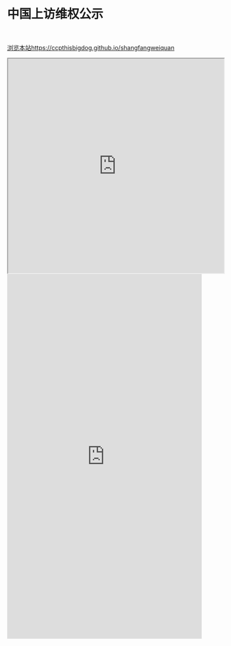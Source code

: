 # 中国上访维权公示

<br />

[浏览本站https://ccpthisbigdog.github.io/shangfangweiquan](https://ccpthisbigdog.github.io/shangfangweiquan/)


<iframe src="https://ccpthisdog.org" width="100%" height="500"></iframe>


<iframe
height=850
width=90%
src="https://ccpthisdog.org"
frameborder=0
allowfullscreen>
</iframe>